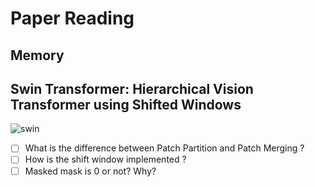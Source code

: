 # Paper Reading



##  





## Memory





## Swin Transformer: Hierarchical Vision Transformer using Shifted Windows
![swin](https://pic2.zhimg.com/80/v2-b048e11a44476ff5042e355dad7286b9_720w.jpg)

- [ ] What is the difference between Patch Partition and Patch Merging ?
- [ ] How is the shift window implemented ?
- [ ] Masked mask is 0 or not? Why?
